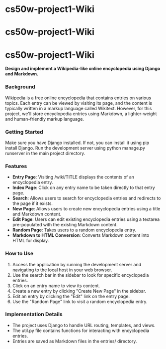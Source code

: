 # cs50w-project1-Wiki
# cs50w-project1-Wiki
# cs50w-project1-Wiki

**Design and implement a Wikipedia-like online encyclopedia using Django and Markdown.**

### Background
Wikipedia is a free online encyclopedia that contains entries on various topics. Each entry can be viewed by visiting its page, and the content is typically written in a markup language called Wikitext. However, for this project, we'll store encyclopedia entries using Markdown, a lighter-weight and human-friendly markup language.

### Getting Started
Make sure you have Django installed. If not, you can install it using pip install Django.
Run the development server using python manage.py runserver in the main project directory.
### Features
* **Entry Page**: Visiting /wiki/TITLE displays the contents of an encyclopedia entry.
* **Index Page**: Click on any entry name to be taken directly to that entry page.
* **Search**: Allows users to search for encyclopedia entries and redirects to the page if it exists.
* **New Page**: Allows users to create new encyclopedia entries using a title and Markdown content.
* **Edit Page**: Users can edit existing encyclopedia entries using a textarea pre-populated with the existing Markdown content.
* **Random Page**: Takes users to a random encyclopedia entry.
* **Markdown to HTML Conversion**: Converts Markdown content into HTML for display.
### How to Use
1. Access the application by running the development server and navigating to the local host in your web browser.
1. Use the search bar in the sidebar to look for specific encyclopedia entries.
1. Click on an entry name to view its content.
1. Create a new entry by clicking "Create New Page" in the sidebar.
1. Edit an entry by clicking the "Edit" link on the entry page.
1. Use the "Random Page" link to visit a random encyclopedia entry.
### Implementation Details
* The project uses Django to handle URL routing, templates, and views.
* The util.py file contains functions for interacting with encyclopedia entries.
* Entries are saved as Markdown files in the entries/ directory.
